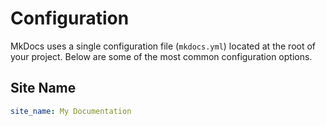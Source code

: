 # Configuration

MkDocs uses a single configuration file (`mkdocs.yml`) located at the root of your project. Below are some of the most common configuration options.

## Site Name

```yaml
site_name: My Documentation
```